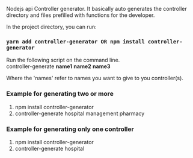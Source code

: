 Nodejs api Controller generator. It basically auto generates the controller directory and files prefilled with functions for the developer.

In the project directory, you can run:

### `yarn add controller-generator OR npm install controller-generator `

Run the following script on the command line.<br />
controller-generate <b>name1</b> <b>name2</b> <b>name3</b> 

Where the 'names' refer to names you want to give to you controller(s).<br />



### Example for generating two or more
<ol>
<li>npm install controller-generator</li>
<li>controller-generate hospital management pharmacy</li>
</ol>


### Example for generating only one controller
<ol>
<li>npm install controller-generator</li>
<li>controller-generate hospital</li>
</ol>


